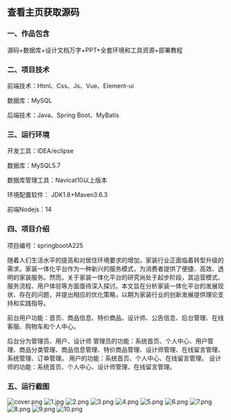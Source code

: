  
## 查看主页获取源码


### 一、作品包含

源码+数据库+设计文档万字+PPT+全套环境和工具资源+部署教程

### 二、项目技术

前端技术：Html、Css、Js、Vue、Element-ui

数据库：MySQL

后端技术：Java、Spring Boot、MyBatis

  

### 三、运行环境

开发工具：IDEA/eclipse

数据库：MySQL5.7

数据库管理工具：Navicat10以上版本

环境配置软件： JDK1.8+Maven3.6.3

前端Nodejs：14


### 四、项目介绍
项目编号：springbootA225

随着人们生活水平的提高和对居住环境要求的增加，家装行业正面临着转型升级的需求。家装一体化平台作为一种新兴的服务模式，为消费者提供了便捷、高效、透明的家装服务。然而，关于家装一体化平台的研究尚处于起步阶段，其运营模式、服务流程、用户体验等方面亟待深入探讨。本文旨在分析家装一体化平台的发展现状、存在的问题，并提出相应的优化策略，以期为家装行业的创新发展提供理论支持和实践指导。

前台用户功能：首页、商品信息、特价商品、设计师、公告信息、后台管理、在线客服、购物车和个人中心。

后台分为管理员、用户、设计师
管理员的功能：系统首页、个人中心、用户管理、商品分类管理、商品信息管理、特价商品管理、设计师管理、在线留言管理、系统管理、订单管理。
用户的功能：系统首页、个人中心、在线留言管理。
设计师的功能：系统首页、个人中心、设计师管理、在线留言管理。

### 五、运行截图

![cover.png](./cover.png)
![1.jpg](./1.jpg)
![2.png](./2.png)
![3.png](./3.png)
![4.png](./4.png)
![5.png](./5.png)
![6.png](./6.png)
![7.png](./7.png)
![8.png](./8.png)
![9.png](./9.png)
![10.png](./10.png)




  
